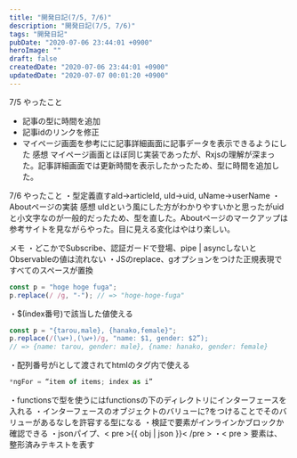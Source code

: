 ```yaml
---
title: "開発日記(7/5, 7/6)"
description: "開発日記(7/5, 7/6)"
tags: "開発日記"
pubDate: "2020-07-06 23:44:01 +0900"
heroImage: ""
draft: false
createdDate: "2020-07-06 23:44:01 +0900"
updatedDate: "2020-07-07 00:01:20 +0900"
---
```


7/5
やったこと
- 記事の型に時間を追加
- 記事idのリンクを修正
- マイページ画面を参考にに記事詳細画面に記事データを表示できるようにした
感想
マイページ画面とほぼ同じ実装であったが、Rxjsの理解が深まった。記事詳細画面では更新時間を表示したかったため、型に時間を追加した。

7/6
やったこと
・型定義直すaId→articleId, uId→uid, uName→userName
・Aboutページの実装
感想
uIdという風にした方がわかりやすいかと思ったがuidと小文字なのが一般的だったため、型を直した。Aboutページのマークアップは参考サイトを見ながらやった。目に見える変化はやはり楽しい。

メモ
・どこかでSubscribe、認証ガードで登場、pipe | asyncしないとObservableの値は流れない
・JSのreplace、gオプションをつけた正規表現ですべてのスペースが置換
```js
const p = "hoge hoge fuga";
p.replace(/ /g, "-"); // => "hoge-hoge-fuga"
```
・$(index番号)で該当した値使える
```js
const p = "{tarou,male}, {hanako,female}";
p.replace(/(\w+),(\w+)/g, "name: $1, gender: $2”);
// => {name: tarou, gender: male}, {name: hanako, gender: female}
```
・配列番号がiとして渡されてhtmlのタグ内で使える
```ts
*ngFor = “item of items; index as i”
```
・functionsで型を使うにはfunctionsの下のディレクトリにインターフェースを入れる
・インターフェースのオブジェクトのバリューに?をつけることでそのバリューがあるなしを許容する型になる
・検証で要素がインラインかブロックか確認できる
・jsonパイプ、< pre >{{ obj | json }}< /pre >
・< pre > 要素は、整形済みテキストを表す
